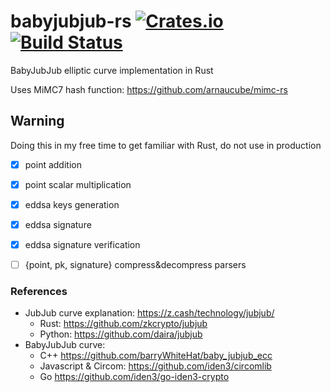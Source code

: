 # babyjubjub-rs [![Crates.io](https://img.shields.io/crates/v/babyjubjub-rs.svg)](https://crates.io/crates/babyjubjub-rs) [![Build Status](https://travis-ci.org/arnaucube/babyjubjub-rs.svg?branch=master)](https://travis-ci.org/arnaucube/babyjubjub-rs)
BabyJubJub elliptic curve implementation in Rust

Uses MiMC7 hash function: https://github.com/arnaucube/mimc-rs

## Warning
Doing this in my free time to get familiar with Rust, do not use in production

- [x] point addition
- [x] point scalar multiplication
- [x] eddsa keys generation
- [x] eddsa signature
- [x] eddsa signature verification
- [ ] {point, pk, signature} compress&decompress parsers




### References
- JubJub curve explanation: https://z.cash/technology/jubjub/
	- Rust: https://github.com/zkcrypto/jubjub
	- Python: https://github.com/daira/jubjub
- BabyJubJub curve:
	- C++ https://github.com/barryWhiteHat/baby_jubjub_ecc
	- Javascript & Circom: https://github.com/iden3/circomlib
	- Go https://github.com/iden3/go-iden3-crypto
